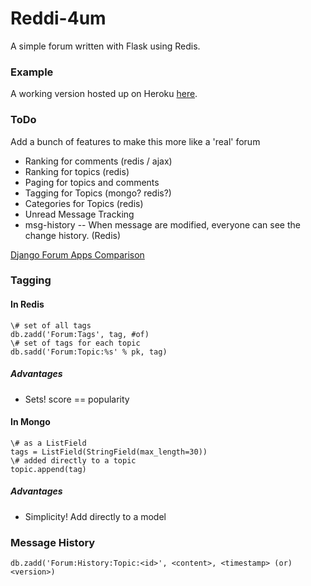 Reddi-4um
===========

A simple forum written with Flask using Redis.

### Example

A working version hosted up on Heroku [here](http://reddi-4um.herokuapp.com/).

### ToDo

Add a bunch of features to make this more like a 'real' forum

* Ranking for comments (redis / ajax)
* Ranking for topics (redis)
* Paging for topics and comments
* Tagging for Topics (mongo? redis?)
* Categories for Topics (redis)
* Unread Message Tracking
* msg-history -- When message are modified, everyone can see the change history. (Redis)



[Django Forum Apps Comparison](https://code.djangoproject.com/wiki/ForumAppsComparison)


### Tagging

#### In Redis

	\# set of all tags
	db.zadd('Forum:Tags', tag, #of)
	\# set of tags for each topic
	db.sadd('Forum:Topic:%s' % pk, tag)

##### Advantages

* Sets! score == popularity

#### In Mongo

	\# as a ListField
	tags = ListField(StringField(max_length=30))
	\# added directly to a topic
	topic.append(tag)

##### Advantages

* Simplicity! Add directly to a model


### Message History

	db.zadd('Forum:History:Topic:<id>', <content>, <timestamp> (or) <version>)
